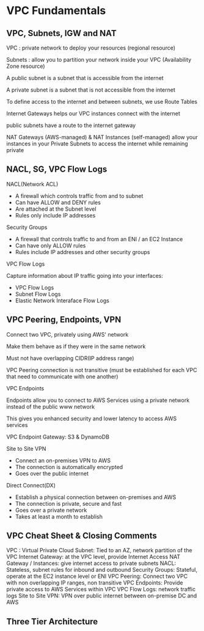 # VPC Fundamentals

## VPC, Subnets, IGW and NAT

VPC : private network to deploy your resources (regional resource)

Subnets : allow you to partition your network inside your VPC (Availability Zone resource)

A public subnet is a subnet that is accessible from the internet

A private subnet is a subnet that is not accessible from the internet

To define access to the internet and between subnets, we use Route Tables

Internet Gateways helps our VPC instances connect with the internet

public subnets have a route to the internet gateway

NAT Gateways (AWS-managed) & NAT Instances (self-managed) allow your instances in your Private Subnets to access the internet while remaining private

## NACL, SG, VPC Flow Logs

NACL(Network ACL)

- A firewall which controls traffic from and to subnet
- Can have ALLOW and DENY rules
- Are attached at the Subnet level
- Rules only include IP addresses

Security Groups

- A firewall that controls traffic to and from an ENI / an EC2 Instance
- Can have only ALLOW rules
- Rules include IP addresses and other security groups

VPC Flow Logs

Capture information about IP traffic going into your interfaces:

- VPC Flow Logs
- Subnet Flow Logs
- Elastic Network Interaface Flow Logs

## VPC Peering, Endpoints, VPN

Connect two VPC, privately using AWS' network

Make them behave as if they were in the same network

Must not have overlapping CIDR(IP address range)

VPC Peering connection is not transitive (must be established for each VPC that need to communicate with one another)

VPC Endpoints

Endpoints allow you to connect to AWS Services using a private network instead of the public www network

This gives you enhanced security and lower latency to access AWS services

VPC Endpoint Gateway: S3 & DynamoDB

Site to Site VPN

- Connect an on-premises VPN to AWS
- The connection is automatically encrypted
- Goes over the public internet

Direct Connect(DX)

- Establish a physical connection between on-premises and AWS
- The connection is private, secure and fast
- Goes over a private network
- Takes at least a month to establish

## VPC Cheat Sheet & Closing Comments

VPC : Virtual Private Cloud
Subnet: Tied to an AZ, network partition of the VPC
Internet Gateway: at the VPC level, provide Internet Access
NAT Gateway / Instances: give internet access to private subnets
NACL: Stateless, subnet rules for inbound and outbound
Security Groups: Stateful, operate at the EC2 instance level or ENI
VPC Peering: Connect two VPC with non overlapping IP ranges, non transitive
VPC Endpoints: Provide private access to AWS Services within VPC
VPC Flow Logs: network traffic logs
Site to Site VPN: VPN over public internet between on-premise DC and AWS

## Three Tier Architecture
